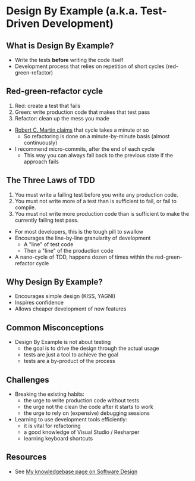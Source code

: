 # Design By Example (a.k.a. Test-Driven Development)

## What is Design By Example?
- Write the tests **before** writing the code itself
- Development process that relies on repetition of short cycles (red-green-refactor)

## Red-green-refactor cycle
1. Red: create a test that fails
2. Green: write production code that makes that test pass
3. Refactor: clean up the mess you made
- [Robert C. Martin claims](http://blog.cleancoder.com/uncle-bob/2014/12/17/TheCyclesOfTDD.html) that cycle takes a minute or so
  - So refactoring is done on a minute-by-minute basis (almost continuously)
- I recommend micro-commits, after the end of each cycle
  - This way you can always fall back to the previous state if the approach fails 

## The Three Laws of TDD
1. You must write a failing test before you write any production code.
2. You must not write more of a test than is sufficient to fail, or fail to compile.
3. You must not write more production code than is sufficient to make the currently failing test pass.
- For most developers, this is the tough pill to swallow 
- Encourages the line-by-line granularity of development
  - A "line" of test code
  - Then a "line" of the production code
- A nano-cycle of TDD, happens dozen of times within the red-green-refactor cycle

## Why Design By Example?
- Encourages simple design (KISS, YAGNI)
- Inspires confidence
- Allows cheaper development of new features

## Common Misconceptions
- Design By Example is not about testing
  - the goal is to drive the design through the actual usage
  - tests are just a tool to achieve the goal
  - tests are a by-product of the process

## Challenges
- Breaking the existing habits:
   - the urge to write production code without tests
   - the urge not the clean the code after it starts to work
   - the urge to rely on (expensive) debugging sessions
- Learning to use development tools efficiently:
  - it is vital for refactoring
  - a good knowledge of Visual Studio / Resharper
  - learning keyboard shortcuts

## Resources
- See [My knowledgebase page on Software Design](https://breki.github.io/sw-design.html)
